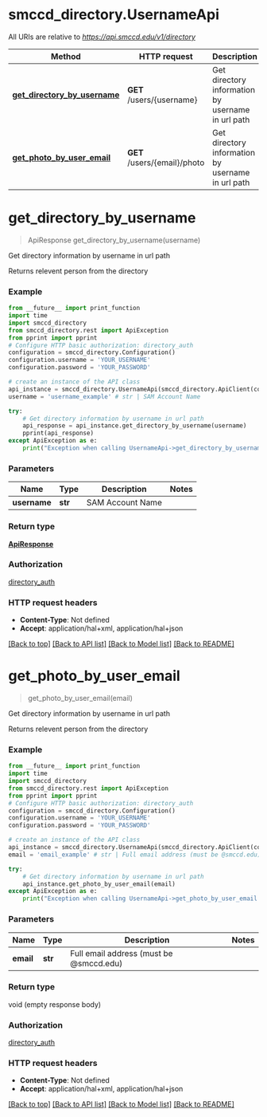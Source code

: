# smccd_directory.UsernameApi

All URIs are relative to *https://api.smccd.edu/v1/directory*

Method | HTTP request | Description
------------- | ------------- | -------------
[**get_directory_by_username**](UsernameApi.md#get_directory_by_username) | **GET** /users/{username} | Get directory information by username in url path
[**get_photo_by_user_email**](UsernameApi.md#get_photo_by_user_email) | **GET** /users/{email}/photo | Get directory information by username in url path

# **get_directory_by_username**
> ApiResponse get_directory_by_username(username)

Get directory information by username in url path

Returns relevent person from the directory

### Example
```python
from __future__ import print_function
import time
import smccd_directory
from smccd_directory.rest import ApiException
from pprint import pprint
# Configure HTTP basic authorization: directory_auth
configuration = smccd_directory.Configuration()
configuration.username = 'YOUR_USERNAME'
configuration.password = 'YOUR_PASSWORD'

# create an instance of the API class
api_instance = smccd_directory.UsernameApi(smccd_directory.ApiClient(configuration))
username = 'username_example' # str | SAM Account Name

try:
    # Get directory information by username in url path
    api_response = api_instance.get_directory_by_username(username)
    pprint(api_response)
except ApiException as e:
    print("Exception when calling UsernameApi->get_directory_by_username: %s\n" % e)
```

### Parameters

Name | Type | Description  | Notes
------------- | ------------- | ------------- | -------------
 **username** | **str**| SAM Account Name | 

### Return type

[**ApiResponse**](ApiResponse.md)

### Authorization

[directory_auth](../README.md#directory_auth)

### HTTP request headers

 - **Content-Type**: Not defined
 - **Accept**: application/hal+xml, application/hal+json

[[Back to top]](#) [[Back to API list]](../README.md#documentation-for-api-endpoints) [[Back to Model list]](../README.md#documentation-for-models) [[Back to README]](../README.md)

# **get_photo_by_user_email**
> get_photo_by_user_email(email)

Get directory information by username in url path

Returns relevent person from the directory

### Example
```python
from __future__ import print_function
import time
import smccd_directory
from smccd_directory.rest import ApiException
from pprint import pprint
# Configure HTTP basic authorization: directory_auth
configuration = smccd_directory.Configuration()
configuration.username = 'YOUR_USERNAME'
configuration.password = 'YOUR_PASSWORD'

# create an instance of the API class
api_instance = smccd_directory.UsernameApi(smccd_directory.ApiClient(configuration))
email = 'email_example' # str | Full email address (must be @smccd.edu)

try:
    # Get directory information by username in url path
    api_instance.get_photo_by_user_email(email)
except ApiException as e:
    print("Exception when calling UsernameApi->get_photo_by_user_email: %s\n" % e)
```

### Parameters

Name | Type | Description  | Notes
------------- | ------------- | ------------- | -------------
 **email** | **str**| Full email address (must be @smccd.edu) | 

### Return type

void (empty response body)

### Authorization

[directory_auth](../README.md#directory_auth)

### HTTP request headers

 - **Content-Type**: Not defined
 - **Accept**: application/hal+xml, application/hal+json

[[Back to top]](#) [[Back to API list]](../README.md#documentation-for-api-endpoints) [[Back to Model list]](../README.md#documentation-for-models) [[Back to README]](../README.md)

